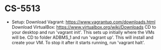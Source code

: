 # CS-5513

- Setup:
Download Vagrant: https://www.vagrantup.com/downloads.html
Download VirtualBox: https://www.virtualbox.org/wiki/Downloads
CD to your desktop and run 'vagrant init'. This sets up initially where the VMs will be.
CD to folder ADBMS_1 and run 'vagrant up'. This will install and create your VM. To stop it after it starts running, run 'vagrant halt'.
